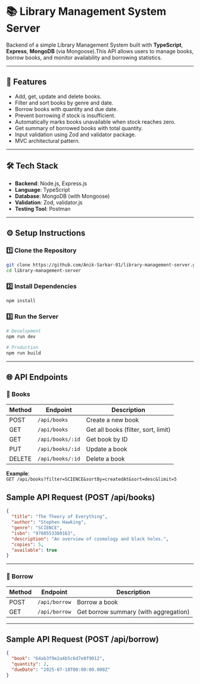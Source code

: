 
# 📚 Library Management System Server

Backend of a simple Library Management System built with **TypeScript**, **Express**, **MongoDB** (via Mongoose).This API allows users to manage books, borrow books, and monitor availability and borrowing statistics.

---

## 🚀 Features

- Add, get, update and delete books.
- Filter and sort books by genre and date.
- Borrow books with quantity and due date.
- Prevent borrowing if stock is insufficient.
- Automatically marks books unavailable when stock reaches zero.
- Get summary of borrowed books with total quantity.
- Input validation using Zod and validator package.
- MVC architectural pattern.

---

## 🛠️ Tech Stack

- **Backend**: Node.js, Express.js
- **Language**: TypeScript
- **Database**: MongoDB (with Mongoose)
- **Validation**: Zod, validator.js
- **Testing Tool**: Postman

---

## ⚙️ Setup Instructions

### 1️⃣ Clone the Repository

```bash
git clone https://github.com/Anik-Sarkar-01/library-management-server.git
cd library-management-server
```

### 2️⃣ Install Dependencies

```bash
npm install
```

### 3️⃣ Run the Server

```bash
# Development
npm run dev

# Production
npm run build
```

---

## 🌐 API Endpoints

### 📘 Books

| Method | Endpoint             | Description                        |
|--------|----------------------|------------------------------------|
| POST   | `/api/books`         | Create a new book                  |
| GET    | `/api/books`         | Get all books (filter, sort, limit) |
| GET    | `/api/books/:id`     | Get book by ID                     |
| PUT    | `/api/books/:id`     | Update a book                      |
| DELETE | `/api/books/:id`     | Delete a book                      |

**Example**:  
`GET /api/books?filter=SCIENCE&sortBy=createdAt&sort=desc&limit=5`

## Sample API Request (POST /api/books)

```json
{
  "title": "The Theory of Everything",
  "author": "Stephen Hawking",
  "genre": "SCIENCE",
  "isbn": "9780553380163",
  "description": "An overview of cosmology and black holes.",
  "copies": 5,
  "available": true
}
```

---

### 📗 Borrow

| Method | Endpoint         | Description                            |
|--------|------------------|----------------------------------------|
| POST   | `/api/borrow`    | Borrow a book                          |
| GET    | `/api/borrow`    | Get borrow summary (with aggregation)  |

---

## Sample API Request (POST /api/borrow)

```json
{
  "book": "64ab3f9e2a4b5c6d7e8f9012",
  "quantity": 2,
  "dueDate": "2025-07-18T00:00:00.000Z"
}
```